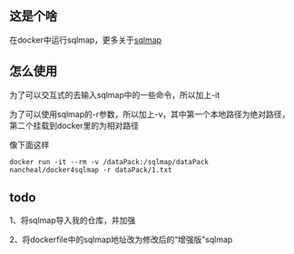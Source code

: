 ## 这是个啥

在docker中运行sqlmap，更多关于[sqlmap](http://sqlmap.org/)

## 怎么使用

为了可以交互式的去输入sqlmap中的一些命令，所以加上-it

为了可以使用sqlmap的-r参数，所以加上-v，其中第一个本地路径为绝对路径，第二个挂载到docker里的为相对路径

像下面这样
```
docker run -it --rm -v /dataPack:/sqlmap/dataPack nancheal/docker4sqlmap -r dataPack/1.txt
```

## todo
1、将sqlmap导入我的仓库，并加强

2、将dockerfile中的sqlmap地址改为修改后的“增强版”sqlmap